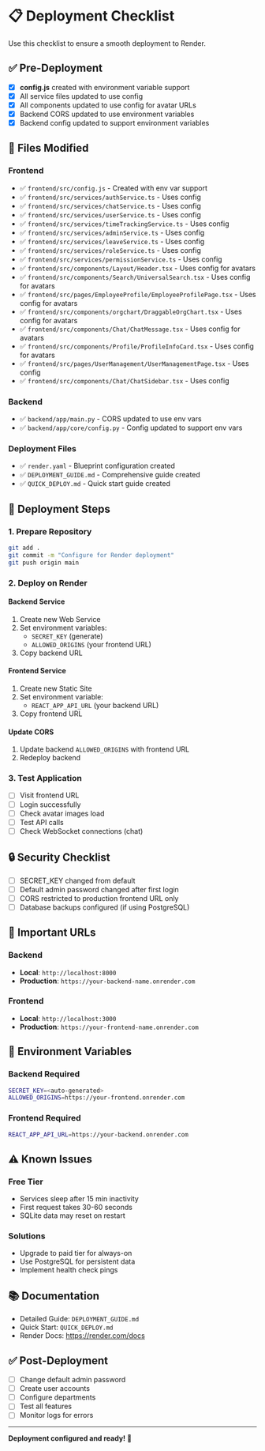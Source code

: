 # 📋 Deployment Checklist

Use this checklist to ensure a smooth deployment to Render.

## ✅ Pre-Deployment

- [x] **config.js** created with environment variable support
- [x] All service files updated to use config
- [x] All components updated to use config for avatar URLs
- [x] Backend CORS updated to use environment variables
- [x] Backend config updated to support environment variables

## 📝 Files Modified

### Frontend
- ✅ `frontend/src/config.js` - Created with env var support
- ✅ `frontend/src/services/authService.ts` - Uses config
- ✅ `frontend/src/services/chatService.ts` - Uses config
- ✅ `frontend/src/services/userService.ts` - Uses config
- ✅ `frontend/src/services/timeTrackingService.ts` - Uses config
- ✅ `frontend/src/services/adminService.ts` - Uses config
- ✅ `frontend/src/services/leaveService.ts` - Uses config
- ✅ `frontend/src/services/roleService.ts` - Uses config
- ✅ `frontend/src/services/permissionService.ts` - Uses config
- ✅ `frontend/src/components/Layout/Header.tsx` - Uses config for avatars
- ✅ `frontend/src/components/Search/UniversalSearch.tsx` - Uses config for avatars
- ✅ `frontend/src/pages/EmployeeProfile/EmployeeProfilePage.tsx` - Uses config for avatars
- ✅ `frontend/src/components/orgchart/DraggableOrgChart.tsx` - Uses config for avatars
- ✅ `frontend/src/components/Chat/ChatMessage.tsx` - Uses config for avatars
- ✅ `frontend/src/components/Profile/ProfileInfoCard.tsx` - Uses config for avatars
- ✅ `frontend/src/pages/UserManagement/UserManagementPage.tsx` - Uses config
- ✅ `frontend/src/components/Chat/ChatSidebar.tsx` - Uses config

### Backend
- ✅ `backend/app/main.py` - CORS updated to use env vars
- ✅ `backend/app/core/config.py` - Config updated to support env vars

### Deployment Files
- ✅ `render.yaml` - Blueprint configuration created
- ✅ `DEPLOYMENT_GUIDE.md` - Comprehensive guide created
- ✅ `QUICK_DEPLOY.md` - Quick start guide created

## 🚀 Deployment Steps

### 1. Prepare Repository
```bash
git add .
git commit -m "Configure for Render deployment"
git push origin main
```

### 2. Deploy on Render

#### Backend Service
1. Create new Web Service
2. Set environment variables:
   - `SECRET_KEY` (generate)
   - `ALLOWED_ORIGINS` (your frontend URL)
3. Copy backend URL

#### Frontend Service
1. Create new Static Site
2. Set environment variable:
   - `REACT_APP_API_URL` (your backend URL)
3. Copy frontend URL

#### Update CORS
1. Update backend `ALLOWED_ORIGINS` with frontend URL
2. Redeploy backend

### 3. Test Application
- [ ] Visit frontend URL
- [ ] Login successfully
- [ ] Check avatar images load
- [ ] Test API calls
- [ ] Check WebSocket connections (chat)

## 🔒 Security Checklist

- [ ] SECRET_KEY changed from default
- [ ] Default admin password changed after first login
- [ ] CORS restricted to production frontend URL only
- [ ] Database backups configured (if using PostgreSQL)

## 📌 Important URLs

### Backend
- **Local**: `http://localhost:8000`
- **Production**: `https://your-backend-name.onrender.com`

### Frontend
- **Local**: `http://localhost:3000`
- **Production**: `https://your-frontend-name.onrender.com`

## 🔧 Environment Variables

### Backend Required
```bash
SECRET_KEY=<auto-generated>
ALLOWED_ORIGINS=https://your-frontend.onrender.com
```

### Frontend Required
```bash
REACT_APP_API_URL=https://your-backend.onrender.com
```

## ⚠️ Known Issues

### Free Tier
- Services sleep after 15 min inactivity
- First request takes 30-60 seconds
- SQLite data may reset on restart

### Solutions
- Upgrade to paid tier for always-on
- Use PostgreSQL for persistent data
- Implement health check pings

## 📚 Documentation

- Detailed Guide: `DEPLOYMENT_GUIDE.md`
- Quick Start: `QUICK_DEPLOY.md`
- Render Docs: https://render.com/docs

## ✅ Post-Deployment

- [ ] Change default admin password
- [ ] Create user accounts
- [ ] Configure departments
- [ ] Test all features
- [ ] Monitor logs for errors

---

**Deployment configured and ready! 🎉**

